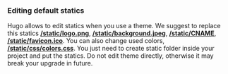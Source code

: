 ### Editing default statics

Hugo allows to edit statics when you use a theme. We suggest to replace this statics [**/static/logo.png**](/static/logo.png), [**/static/background.jpeg**](static/background.jpeg), [**/static/CNAME**](/static/CNAME), [**/static/favicon.ico**](/static/favicon.ico). You can also change used colors, [**/static/css/colors.css**](/static/css/colors.css). You just need to create static folder inside your project and put the statics. Do not edit theme directly, otherwise it may break your upgrade in future.
